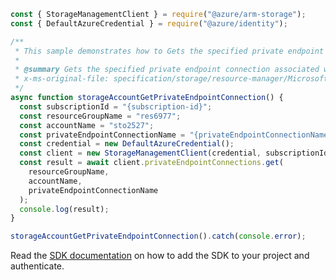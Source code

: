 ```javascript
const { StorageManagementClient } = require("@azure/arm-storage");
const { DefaultAzureCredential } = require("@azure/identity");

/**
 * This sample demonstrates how to Gets the specified private endpoint connection associated with the storage account.
 *
 * @summary Gets the specified private endpoint connection associated with the storage account.
 * x-ms-original-file: specification/storage/resource-manager/Microsoft.Storage/stable/2021-09-01/examples/StorageAccountGetPrivateEndpointConnection.json
 */
async function storageAccountGetPrivateEndpointConnection() {
  const subscriptionId = "{subscription-id}";
  const resourceGroupName = "res6977";
  const accountName = "sto2527";
  const privateEndpointConnectionName = "{privateEndpointConnectionName}";
  const credential = new DefaultAzureCredential();
  const client = new StorageManagementClient(credential, subscriptionId);
  const result = await client.privateEndpointConnections.get(
    resourceGroupName,
    accountName,
    privateEndpointConnectionName
  );
  console.log(result);
}

storageAccountGetPrivateEndpointConnection().catch(console.error);
```

Read the [SDK documentation](https://github.com/Azure/azure-sdk-for-js/blob/%40azure%2Farm-storage_17.2.0/sdk/storage/arm-storage/README.md) on how to add the SDK to your project and authenticate.

